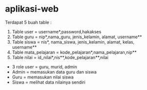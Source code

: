 # aplikasi-web
Terdapat 5 buah table :
1. Table user = username*,password,hakakses
2. Table guru = nip*,nama_guru, jenis_kelamin, alamat, username**
3. Table siswa = nis*, nama_siswa, jenis_kelamin, alamat, kelas, username**
4. Table mata_pelajaran = kode_pelajaran*,nama_pelajaran,nip**
5. Table nilai = id_nilai*,nis**,kode_pelajaran**,nilai

-	3 role user = guru, murid, admin
-	Admin = memasukan data guru dan siswa
-	Guru = memasukan nilai siswa
-	Siswa = melihat data nilainya sendiri
